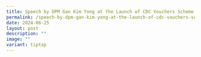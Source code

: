 ```yaml
---
title: Speech by DPM Gan Kim Yong at the Launch of CDC Vouchers Scheme 2024 (June)
permalink: /speech-by-dpm-gan-kim-yong-at-the-launch-of-cdc-vouchers-scheme-2024-june/
date: 2024-06-25
layout: post
description: ""
image: ""
variant: tiptap
---
```

